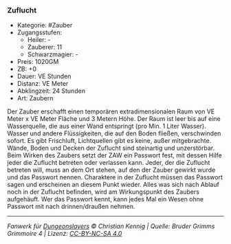 ### Zuflucht

- Kategorie: #Zauber
- Zugangsstufen:
  - Heiler: -
  - Zauberer: 11
  - Schwarzmagier: -
- Preis: 1020GM
- ZB: +0
- Dauer: VE Stunden
- Distanz: VE Meter
- Abklingzeit: 24 Stunden
- Art: Zaubern

Der Zauber erschafft einen temporären extradimensionalen Raum von VE Meter x VE Meter Fläche und 3 Metern Höhe. Der Raum ist leer bis auf eine Wasserquelle, die aus einer Wand entspringt (pro Min. 1 Liter Wasser). Wasser und andere Flüssigkeiten, die auf den Boden fließen, verschwinden sofort. Es gibt Frischluft, Lichtquellen gibt es keine, außer mitgebrachte. Wände, Boden und Decken der Zuflucht sind steinartig und unzerstörbar. Beim Wirken des Zaubers setzt der ZAW ein Passwort fest, mit dessen Hilfe jeder die Zuflucht betreten oder verlassen kann. Jeder, der die Zuflucht betreten will, muss an dem Ort stehen, auf den der Zauber gewirkt wurde und das Passwort nennen. Charaktere in der Zuflucht müssen das Passwort sagen und erscheinen an diesem Punkt wieder. Alles was sich nach Ablauf noch in der Zuflucht befinden, wird am Wirkungspunkt des Zaubers aufgehäuft. Wer das Passwort kennt, kann jedes Mal ein Wesen ohne Passwort mit nach drinnen/draußen nehmen.

---

_Fanwerk für [Dungeonslayers](https://www.dungeonslayers.net/) © Christian Kennig | Quelle: Bruder Grimms Grimmoire 4 | Lizenz: [CC-BY-NC-SA 4.0](https://creativecommons.org/licenses/by-nc-sa/4.0/deed.de)_
